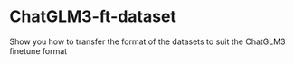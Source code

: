 # ChatGLM3-ft-dataset
Show you how to transfer the format of the datasets to suit the ChatGLM3 finetune format
